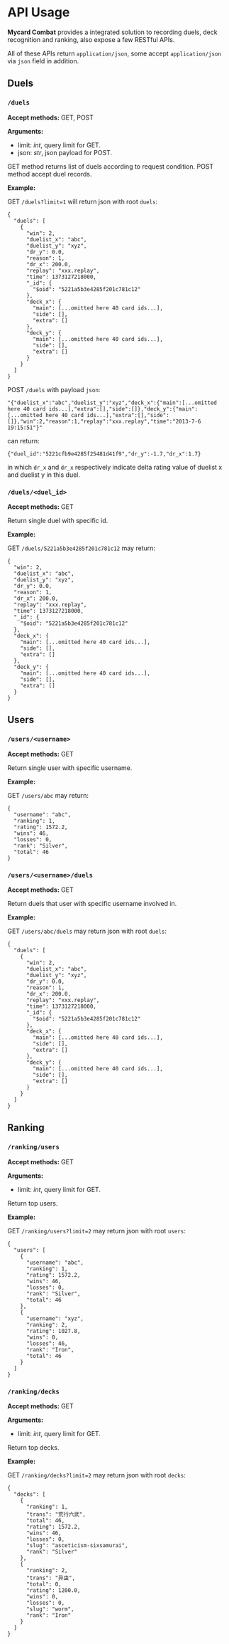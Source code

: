 API Usage
=============

**Mycard Combat** provides a integrated solution to recording duels, deck
recognition and ranking, also expose a few RESTful APIs.

All of these APIs return `application/json`, some accept `application/json`
via `json` field in addition.

Duels
--------

### `/duels`

**Accept methods:** GET, POST

**Arguments:**

* limit: *int*, query limit for GET.
* json: *str*, json payload for POST.

GET method returns list of duels according to request condition. POST method
accept duel records.

**Example:**

GET `/duels?limit=1` will return json with root `duels`:

```
{
  "duels": [
    {
      "win": 2,
      "duelist_x": "abc",
      "duelist_y": "xyz",
      "dr_y": 0.0,
      "reason": 1,
      "dr_x": 200.0,
      "replay": "xxx.replay",
      "time": 1373127218000,
      "_id": {
        "$oid": "5221a5b3e4285f201c781c12"
      },
      "deck_x": {
        "main": [...omitted here 40 card ids...],
        "side": [],
        "extra": []
      },
      "deck_y": {
        "main": [...omitted here 40 card ids...],
        "side": [],
        "extra": []
      }
    }
  ]
}
```

POST `/duels` with payload `json`:

```
"{"duelist_x":"abc","duelist_y":"xyz","deck_x":{"main":[...omitted here 40 card ids...],"extra":[],"side":[]},"deck_y":{"main":[...omitted here 40 card ids...],"extra":[],"side":[]},"win":2,"reason":1,"replay":"xxx.replay","time":"2013-7-6 19:15:51"}"
```

can return:

```
{"duel_id":"5221cfb9e4285f25481d41f9","dr_y":-1.7,"dr_x":1.7}
```

in which `dr_x` and `dr_x` respectively indicate delta rating value of duelist
x and duelist y in this duel.


### `/duels/<duel_id>`

**Accept methods:** GET

Return single duel with specific id.

**Example:**

GET `/duels/5221a5b3e4285f201c781c12` may return:

```
{
  "win": 2,
  "duelist_x": "abc",
  "duelist_y": "xyz",
  "dr_y": 0.0,
  "reason": 1,
  "dr_x": 200.0,
  "replay": "xxx.replay",
  "time": 1373127218000,
  "_id": {
    "$oid": "5221a5b3e4285f201c781c12"
  },
  "deck_x": {
    "main": [...omitted here 40 card ids...],
    "side": [],
    "extra": []
  },
  "deck_y": {
    "main": [...omitted here 40 card ids...],
    "side": [],
    "extra": []
  }
}
```

Users
--------------

### `/users/<username>`

**Accept methods:** GET

Return single user with specific username.

**Example:**

GET `/users/abc` may return:

```
{
  "username": "abc",
  "ranking": 1,
  "rating": 1572.2,
  "wins": 46,
  "losses": 0,
  "rank": "Silver",
  "total": 46
}
```

### `/users/<username>/duels`

**Accept methods:** GET

Return duels that user with specific username involved in.

**Example:**

GET `/users/abc/duels` may return json with root `duels`:

```
{
  "duels": [
    {
      "win": 2,
      "duelist_x": "abc",
      "duelist_y": "xyz",
      "dr_y": 0.0,
      "reason": 1,
      "dr_x": 200.0,
      "replay": "xxx.replay",
      "time": 1373127218000,
      "_id": {
        "$oid": "5221a5b3e4285f201c781c12"
      },
      "deck_x": {
        "main": [...omitted here 40 card ids...],
        "side": [],
        "extra": []
      },
      "deck_y": {
        "main": [...omitted here 40 card ids...],
        "side": [],
        "extra": []
      }
    }
  ]
}
```

Ranking
----------

### `/ranking/users`

**Accept methods:** GET

**Arguments:**

* limit: *int*, query limit for GET.

Return top users.

**Example:**

GET `/ranking/users?limit=2` may return json with root `users`:

```
{
  "users": [
    {
      "username": "abc",
      "ranking": 1,
      "rating": 1572.2,
      "wins": 46,
      "losses": 0,
      "rank": "Silver",
      "total": 46
    },
    {
      "username": "xyz",
      "ranking": 2,
      "rating": 1027.8,
      "wins": 0,
      "losses": 46,
      "rank": "Iron",
      "total": 46
    }
  ]
}
```

### `/ranking/decks`

**Accept methods:** GET

**Arguments:**

* limit: *int*, query limit for GET.

Return top decks.

**Example:**

GET `/ranking/decks?limit=2` may return json with root `decks`:

```
{
  "decks": [
    {
      "ranking": 1,
      "trans": "荒行六武",
      "total": 46,
      "rating": 1572.2,
      "wins": 46,
      "losses": 0,
      "slug": "asceticism-sixsamurai",
      "rank": "Silver"
    },
    {
      "ranking": 2,
      "trans": "异虫",
      "total": 0,
      "rating": 1200.0,
      "wins": 0,
      "losses": 0,
      "slug": "worm",
      "rank": "Iron"
    }
  ]
}
```